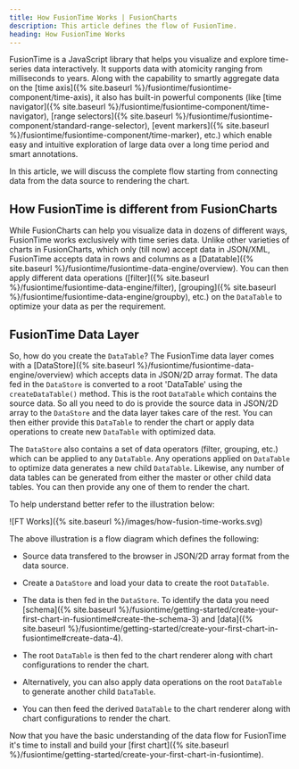 ```yaml
---
title: How FusionTime Works | FusionCharts
description: This article defines the flow of FusionTime.
heading: How FusionTime Works
---
```


FusionTime is a JavaScript library that helps you visualize and explore time-series data interactively. It supports data with atomicity ranging from milliseconds to years. Along with the capability to smartly aggregate data on the [time axis]({% site.baseurl %}/fusiontime/fusiontime-component/time-axis), it also has built-in powerful components (like [time navigator]({% site.baseurl %}/fusiontime/fusiontime-component/time-navigator), [range selectors]({% site.baseurl %}/fusiontime/fusiontime-component/standard-range-selector), [event markers]({% site.baseurl %}/fusiontime/fusiontime-component/time-marker), etc.) which enable easy and intuitive exploration of large data over a long time period and smart annotations.

In this article, we will discuss the complete flow starting from connecting data from the data source to rendering the chart. 

## How FusionTime is different from FusionCharts

While FusionCharts can help you visualize data in dozens of different ways, FusionTime works exclusively with time series data. Unlike other varieties of charts in FusionCharts, which only (till now) accept data in JSON/XML, FusionTime accepts data in rows and columns as a [Datatable]({% site.baseurl %}/fusiontime/fusiontime-data-engine/overview). You can then apply different data operations ([filter]({% site.baseurl %}/fusiontime/fusiontime-data-engine/filter), [grouping]({% site.baseurl %}/fusiontime/fusiontime-data-engine/groupby), etc.) on the `DataTable` to optimize your data as per the requirement. 

## FusionTime Data Layer

So, how do you create the `DataTable`? The FusionTime data layer comes with a [DataStore]({% site.baseurl %}/fusiontime/fusiontime-data-engine/overview) which accepts data in JSON/2D array format. The data fed in the `DataStore` is converted to a root 'DataTable' using the `createDataTable()` method. This is the root `DataTable` which contains the source data. So all you need to do is provide the source data in JSON/2D array to the `DataStore` and the data layer takes care of the rest. You can then either provide this `DataTable` to render the chart or apply data operations to create new `DataTable` with optimized data.

The `DataStore` also contains a set of data operators (filter, grouping, etc.) which can be applied to any `DataTable`. Any operations applied on `DataTable` to optimize data generates a new child `DataTable`. Likewise, any number of data tables can be generated from either the master or other child data tables. You can then provide any one of them to render the chart. 

To help understand better refer to the illustration below:

![FT Works]({% site.baseurl %}/images/how-fusion-time-works.svg)

The above illustration is a flow diagram which defines the following:

* Source data transfered to the browser in JSON/2D array format from the data source.

* Create a `DataStore` and load your data to create the root `DataTable`.

* The data is then fed in the `DataStore`. To identify the data you need [schema]({% site.baseurl %}/fusiontime/getting-started/create-your-first-chart-in-fusiontime#create-the-schema-3) and [data]({% site.baseurl %}/fusiontime/getting-started/create-your-first-chart-in-fusiontime#create-data-4).

* The root `DataTable` is then fed to the chart renderer along with chart configurations to render the chart. 

* Alternatively, you can also apply data operations on the root `DataTable` to generate another child `DataTable`.

* You can then feed the derived `DataTable` to the chart renderer along with chart configurations to render the chart.

Now that you have the basic understanding of the data flow for FusionTime it's time to install and build your [first chart]({% site.baseurl %}/fusiontime/getting-started/create-your-first-chart-in-fusiontime).